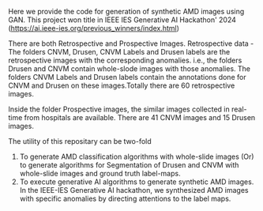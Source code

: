 Here we provide the code for generation of synthetic AMD images using GAN. This project won title in IEEE IES Generative AI Hackathon' 2024 (https://ai.ieee-ies.org/previous_winners/index.html)

There are both Retrospective and Prospective Images.
Retrospective data - The folders CNVM, Drusen, CNVM Labels and Drusen labels are the retrospective images with the corresponding anomalies. i.e., the folders Drusen and CNVM contain whole-slode images with those anomalies. The folders CNVM Labels and Drusen labels contain the annotations done for CNVM and Drusen on these images.Totally there are 60 retrospective images.

Inside the folder Prospective images, the similar images collected in real-time from hospitals are available. There are 41 CNVM images and 15 Drusen images.


The utility of this repositary can be two-fold
1. To generate AMD classification algorithms with whole-slide images  (Or) to generate algorithms for Segmentation of Drusen and CNVM with whole-slide images and ground truth label-maps.
2. To execute generative AI algorithms to generate synthetic AMD images. In the IEEE-IES Generative AI hackathon, we synthesized AMD images with specific anomalies by directing attentions to the label maps.

